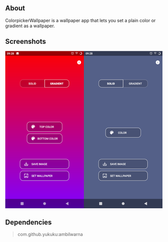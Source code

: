 ## About
ColorpickerWallpaper is a wallpaper app that lets you set a plain color or gradient as a wallpaper.

## Screenshots
<img src="/screenshots/scr1.png" alt="scr" width="500"/>

## Dependencies
> com.github.yukuku:ambilwarna